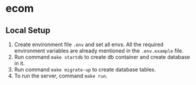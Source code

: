 # ecom

## Local Setup
1. Create environment file `.env` and set all envs. All the required environment variables are already mentioned in the `.env.example` file.
2. Run command `make startdb` to create db container and create database in it.
3. Run command `make migrate-up` to create database tables.
4. To run the server, command `make run`.
